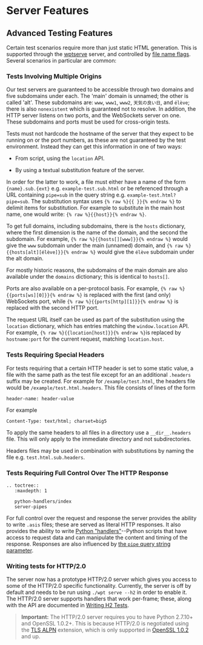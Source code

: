 # Server Features

## Advanced Testing Features

Certain test scenarios require more than just static HTML
generation. This is supported through the
[wptserve](http://wptserve.readthedocs.io) server, and controlled by
[file name flags](file-names). Several scenarios in particular are common:


### Tests Involving Multiple Origins

Our test servers are guaranteed to be accessible through two domains
and five subdomains under each. The 'main' domain is unnamed; the
other is called 'alt'. These subdomains are: `www`, `www1`, `www2`,
`天気の良い日`, and `élève`; there is also `nonexistent` which is
guaranteed not to resolve. In addition, the HTTP server listens on two
ports, and the WebSockets server on one. These subdomains and ports
must be used for cross-origin tests.

Tests must not hardcode the hostname of the server that they expect to
be running on or the port numbers, as these are not guaranteed by the
test environment. Instead they can get this information in one of two
ways:

* From script, using the `location` API.

* By using a textual substitution feature of the server.

In order for the latter to work, a file must either have a name of the
form `{name}.sub.{ext}` e.g. `example-test.sub.html` or be referenced
through a URL containing `pipe=sub` in the query string
e.g. `example-test.html?pipe=sub`. The substitution syntax uses `{%
raw %}{{ }}{% endraw %}` to delimit items for substitution. For
example to substitute in the main host name, one would write:
`{% raw %}{{host}}{% endraw %}`.

To get full domains, including subdomains, there is the `hosts`
dictionary, where the first dimension is the name of the domain, and
the second the subdomain. For example, `{% raw %}{{hosts[][www]}}{%
endraw %}` would give the `www` subdomain under the main (unnamed)
domain, and `{% raw %}{{hosts[alt][élève]}}{% endraw %}` would give
the `élève` subdomain under the alt domain.

For mostly historic reasons, the subdomains of the main domain are
also available under the `domains` dictionary; this is identical to
`hosts[]`.

Ports are also available on a per-protocol basis. For example, `{% raw
%}{{ports[ws][0]}}{% endraw %}` is replaced with the first (and only)
WebSockets port, while `{% raw %}{{ports[http][1]}}{% endraw %}` is
replaced with the second HTTP port.

The request URL itself can be used as part of the substitution using
the `location` dictionary, which has entries matching the
`window.location` API. For example, `{% raw %}{{location[host]}}{%
endraw %}`is replaced by `hostname:port` for the current request,
matching `location.host`.


### Tests Requiring Special Headers

For tests requiring that a certain HTTP header is set to some static
value, a file with the same path as the test file except for an an
additional `.headers` suffix may be created. For example for
`/example/test.html`, the headers file would be
`/example/test.html.headers`. This file consists of lines of the form

    header-name: header-value

For example

    Content-Type: text/html; charset=big5

To apply the same headers to all files in a directory use a
`__dir__.headers` file. This will only apply to the immediate
directory and not subdirectories.

Headers files may be used in combination with substitutions by naming
the file e.g. `test.html.sub.headers`.


### Tests Requiring Full Control Over The HTTP Response

```eval_rst
.. toctree::
   :maxdepth: 1

   python-handlers/index
   server-pipes
```

For full control over the request and response the server provides the
ability to write `.asis` files; these are served as literal HTTP
responses. It also provides the ability to write [Python
"handlers"](python-handlers/index)--Python scripts that have access to request
data and can manipulate the content and timing of the response. Responses are
also influenced by [the `pipe` query string parameter](server-pipes).


### Writing tests for HTTP/2.0

The server now has a prototype HTTP/2.0 server which gives you access to
some of the HTTP/2.0 specific functionality. Currently, the server is off
by default and needs to be run using `./wpt serve --h2` in order to enable it.
The HTTP/2.0 server supports handlers that work per-frame; these, along with the
API are documented in [Writing H2 Tests](h2tests).

> <b>Important:</b> The HTTP/2.0 server requires you to have Python 2.7.10+
and OpenSSL 1.0.2+. This is because HTTP/2.0 is negotiated using the
[TLS ALPN](https://tools.ietf.org/html/rfc7301) extension, which is only supported in [OpenSSL 1.0.2](https://www.openssl.org/news/openssl-1.0.2-notes.html) and up.
